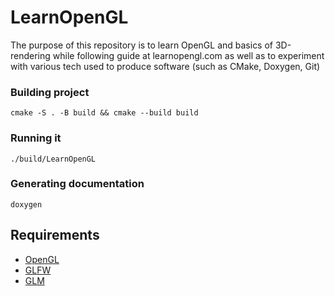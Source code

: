 # LearnOpenGL

The purpose of this repository is to learn OpenGL and basics of 3D-rendering while following guide at learnopengl.com as well as to experiment with various tech used to produce software (such as CMake, Doxygen, Git)

### Building project
`cmake -S . -B build && cmake --build build`
### Running it
`./build/LearnOpenGL`
### Generating documentation
`doxygen`

## Requirements
- [OpenGL](https://opengl.org/ "OpenGL's website")
- [GLFW](https://glfw.org/ "GLFW's website")
- [GLM](https://github.com/g-truc/glm/ "GLM's repository")
